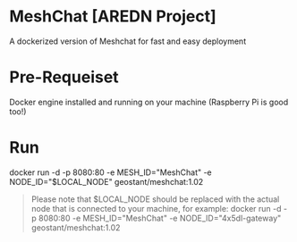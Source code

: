 # MeshChat [AREDN Project]
A dockerized version of Meshchat for fast and easy deployment

# Pre-Requeiset
Docker engine installed and running on your machine (Raspberry Pi is good too!)

# Run
docker run -d -p 8080:80 -e MESH_ID="MeshChat" -e NODE_ID="$LOCAL_NODE" geostant/meshchat:1.02

> Please note that $LOCAL_NODE should be replaced with the actual node that is connected to your machine, for example: docker run -d -p 8080:80 -e MESH_ID="MeshChat" -e NODE_ID="4x5dl-gateway" geostant/meshchat:1.02
